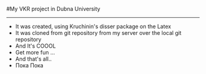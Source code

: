 #My VKR project in Dubna University
- - - 
* It was created, using Kruchinin's disser package on the Latex 
* It was cloned from git repository from my server over the local git repository
* And It's COOOL
* Get more fun ... 
* And that's all..
* Пока Пока
